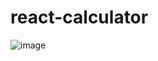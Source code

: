 # react-calculator

![image](https://user-images.githubusercontent.com/103333502/193221498-3a56b5a7-04d5-40d0-b1ce-da3aab56221b.png)
